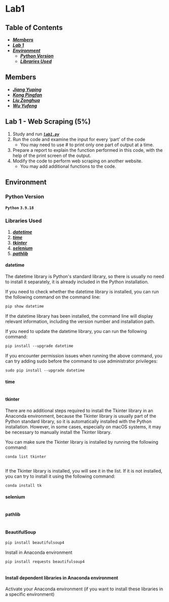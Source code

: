 # Lab1


## Table of Contents
 * [***Members***](#Lab1-WebScraping(5%))
 * [***Lab 1***](#Lab1-WebScraping)
 * [***Environment***](#Environment)
   * [***Python Version***](#PythonVersion)
   * [***Libraries Used***](#LibrariesUsed)



## Members
 * [***Jiang Yuping***]()
 * [***Kong Pingfan***](https://github.com/KongPingfanCHN)
 * [***Liu Zonghua***]()
 * [***Wu Yufeng***]()


## Lab 1 - Web Scraping (5%)

1. Study and run [***`lab1.py`***](/lab1.py)
2. Run the code and examine the input for every ‘part’ of the code
   * You may need to use # to print only one part of output at a time.
3. Prepare a report to explain the function performed in this code, with the help of the print screen of the output.
4. Modify the code to perform web scraping on another website.
   * You may add additional functions to the code.

## Environment

### Python Version
**`Python`** **`3.9.18`**

### Libraries Used
1. [***datetime***](#datetime)
2. [***time***](#datetime)
3. [***tkinter***](#datetime)
4. [***selenium***](#datetime)
5. [***pathlib***](#datetime)

#### datetime
  
The datetime library is Python's standard library, so there is usually no need to install it separately, it is already included in the Python installation.  
  
If you need to check whether the datetime library is installed, you can run the following command on the command line:  
```css
pip show datetime
```
If the datetime library has been installed, the command line will display relevant information, including the version number and installation path.

If you need to update the datetime library, you can run the following command:  
```css
pip install --upgrade datetime
```
If you encounter permission issues when running the above command, you can try adding sudo before the command to use administrator privileges:  
```css
sudo pip install --upgrade datetime
```
  
#### time
```css

```

#### tkinter
There are no additional steps required to install the Tkinter library in an Anaconda environment, because the Tkinter library is usually part of the Python standard library, so it is automatically installed with the Python installation. However, in some cases, especially on macOS systems, it may be necessary to manually install the Tkinter library.
  
You can make sure the Tkinter library is installed by running the following command:  

```css
conda list tkinter
```
```css

```
If the Tkinter library is installed, you will see it in the list. If it is not installed, you can try to install it using the following command:
```css
conda install tk
```

#### selenium
```css

```

#### pathlib
```css

```

#### BeautifulSoup

```css
pip install beautifulsoup4
```

Install in Anaconda environment
```css
pip install requests beautifulsoup4
```

```css

```
#### Install dependent libraries in Anaconda environment

Activate your Anaconda environment (if you want to install these libraries in a specific environment)

